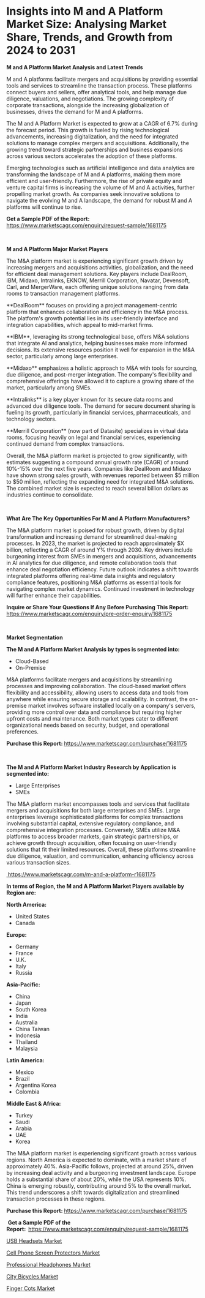 <p><h1>Insights into M and A Platform Market Size: Analysing Market Share, Trends, and Growth from 2024 to 2031</h1></p><p><strong>M and A Platform Market Analysis and Latest Trends</strong></p>
<p><p>M and A platforms facilitate mergers and acquisitions by providing essential tools and services to streamline the transaction process. These platforms connect buyers and sellers, offer analytical tools, and help manage due diligence, valuations, and negotiations. The growing complexity of corporate transactions, alongside the increasing globalization of businesses, drives the demand for M and A platforms.</p><p>The M and A Platform Market is expected to grow at a CAGR of 6.7% during the forecast period. This growth is fueled by rising technological advancements, increasing digitalization, and the need for integrated solutions to manage complex mergers and acquisitions. Additionally, the growing trend toward strategic partnerships and business expansions across various sectors accelerates the adoption of these platforms. </p><p>Emerging technologies such as artificial intelligence and data analytics are transforming the landscape of M and A platforms, making them more efficient and user-friendly. Furthermore, the rise of private equity and venture capital firms is increasing the volume of M and A activities, further propelling market growth. As companies seek innovative solutions to navigate the evolving M and A landscape, the demand for robust M and A platforms will continue to rise.</p></p>
<p><strong>Get a Sample PDF of the Report:&nbsp;</strong> <a href="https://www.marketscagr.com/enquiry/request-sample/1681175?utm_campaign=1261&utm_medium=2&utm_source=Github&utm_content=ia&utm_term=04102024&utm_id=m-and-a-platform">https://www.marketscagr.com/enquiry/request-sample/1681175</a></p>
<p>&nbsp;</p>
<p><strong>M and A Platform Major Market Players</strong></p>
<p><p>The M&A platform market is experiencing significant growth driven by increasing mergers and acquisitions activities, globalization, and the need for efficient deal management solutions. Key players include DealRoom, IBM, Midaxo, Intralinks, EKNOW, Merrill Corporation, Navatar, Devensoft, Carl, and MergerWare, each offering unique solutions ranging from data rooms to transaction management platforms.</p><p>**DealRoom** focuses on providing a project management-centric platform that enhances collaboration and efficiency in the M&A process. The platform's growth potential lies in its user-friendly interface and integration capabilities, which appeal to mid-market firms.</p><p>**IBM**, leveraging its strong technological base, offers M&A solutions that integrate AI and analytics, helping businesses make more informed decisions. Its extensive resources position it well for expansion in the M&A sector, particularly among large enterprises.</p><p>**Midaxo** emphasizes a holistic approach to M&A with tools for sourcing, due diligence, and post-merger integration. The company's flexibility and comprehensive offerings have allowed it to capture a growing share of the market, particularly among SMEs.</p><p>**Intralinks** is a key player known for its secure data rooms and advanced due diligence tools. The demand for secure document sharing is fueling its growth, particularly in financial services, pharmaceuticals, and technology sectors.</p><p>**Merrill Corporation** (now part of Datasite) specializes in virtual data rooms, focusing heavily on legal and financial services, experiencing continued demand from complex transactions.</p><p>Overall, the M&A platform market is projected to grow significantly, with estimates suggesting a compound annual growth rate (CAGR) of around 10%-15% over the next five years. Companies like DealRoom and Midaxo have shown strong sales growth, with revenues reported between $5 million to $50 million, reflecting the expanding need for integrated M&A solutions. The combined market size is expected to reach several billion dollars as industries continue to consolidate.</p></p>
<p>&nbsp;</p>
<p><strong>What Are The Key Opportunities For M and A Platform Manufacturers?</strong></p>
<p><p>The M&A platform market is poised for robust growth, driven by digital transformation and increasing demand for streamlined deal-making processes. In 2023, the market is projected to reach approximately $X billion, reflecting a CAGR of around Y% through 2030. Key drivers include burgeoning interest from SMEs in mergers and acquisitions, advancements in AI analytics for due diligence, and remote collaboration tools that enhance deal negotiation efficiency. Future outlook indicates a shift towards integrated platforms offering real-time data insights and regulatory compliance features, positioning M&A platforms as essential tools for navigating complex market dynamics. Continued investment in technology will further enhance their capabilities.</p></p>
<p><strong>Inquire or Share Your Questions If Any Before Purchasing This Report:</strong> <a href="https://www.marketscagr.com/enquiry/pre-order-enquiry/1681175?utm_campaign=1261&utm_medium=2&utm_source=Github&utm_content=ia&utm_term=04102024&utm_id=m-and-a-platform">https://www.marketscagr.com/enquiry/pre-order-enquiry/1681175</a></p>
<p>&nbsp;</p>
<p><strong>Market Segmentation</strong></p>
<p><strong>The M and A Platform Market Analysis by types is segmented into:</strong></p>
<p><ul><li>Cloud-Based</li><li>On-Premise</li></ul></p>
<p><p>M&A platforms facilitate mergers and acquisitions by streamlining processes and improving collaboration. The cloud-based market offers flexibility and accessibility, allowing users to access data and tools from anywhere while ensuring secure storage and scalability. In contrast, the on-premise market involves software installed locally on a company's servers, providing more control over data and compliance but requiring higher upfront costs and maintenance. Both market types cater to different organizational needs based on security, budget, and operational preferences.</p></p>
<p><strong>Purchase this Report:&nbsp;</strong><a href="https://www.marketscagr.com/purchase/1681175?utm_campaign=1261&utm_medium=2&utm_source=Github&utm_content=ia&utm_term=04102024&utm_id=m-and-a-platform">https://www.marketscagr.com/purchase/1681175</a></p>
<p>&nbsp;</p>
<p><strong>The M and A Platform Market Industry Research by Application is segmented into:</strong></p>
<p><ul><li>Large Enterprises</li><li>SMEs</li></ul></p>
<p><p>The M&A platform market encompasses tools and services that facilitate mergers and acquisitions for both large enterprises and SMEs. Large enterprises leverage sophisticated platforms for complex transactions involving substantial capital, extensive regulatory compliance, and comprehensive integration processes. Conversely, SMEs utilize M&A platforms to access broader markets, gain strategic partnerships, or achieve growth through acquisition, often focusing on user-friendly solutions that fit their limited resources. Overall, these platforms streamline due diligence, valuation, and communication, enhancing efficiency across various transaction sizes.</p></p>
<p><a href="https://www.marketscagr.com/m-and-a-platform-r1681175?utm_campaign=1261&utm_medium=2&utm_source=Github&utm_content=ia&utm_term=04102024&utm_id=m-and-a-platform">&nbsp;https://www.marketscagr.com/m-and-a-platform-r1681175</a></p>
<p><strong>In terms of Region, the M and A Platform Market Players available by Region are:</strong></p>
<p>
    <p> <strong> North America: </strong>
        <ul>
            <li>United States</li>
            <li>Canada</li>
        </ul>
        </p> 
    <p> <strong> Europe: </strong>
        <ul>
            <li>Germany</li>
            <li>France</li>
            <li>U.K.</li>
            <li>Italy</li>
            <li>Russia</li>
        </ul>
        </p> 
    <p> <strong> Asia-Pacific: </strong>
        <ul>
            <li>China</li>
            <li>Japan</li>
            <li>South Korea</li>
            <li>India</li>
            <li>Australia</li>
            <li>China Taiwan</li>
            <li>Indonesia</li>
            <li>Thailand</li>
            <li>Malaysia</li>
        </ul>
        </p> 
    <p> <strong> Latin America: </strong>
        <ul>
            <li>Mexico</li>
            <li>Brazil</li>
            <li>Argentina Korea</li>
            <li>Colombia</li>
        </ul>
        </p> 
    <p> <strong> Middle East & Africa: </strong>
        <ul>
            <li>Turkey</li>
            <li>Saudi</li>
            <li>Arabia</li>
            <li>UAE</li>
            <li>Korea</li>
        </ul>
    </p>
    </p>
<p><p>The M&A platform market is experiencing significant growth across various regions. North America is expected to dominate, with a market share of approximately 40%. Asia-Pacific follows, projected at around 25%, driven by increasing deal activity and a burgeoning investment landscape. Europe holds a substantial share of about 20%, while the USA represents 10%. China is emerging robustly, contributing around 5% to the overall market. This trend underscores a shift towards digitalization and streamlined transaction processes in these regions.</p></p>
<p><strong>Purchase this Report: </strong><a href="https://www.marketscagr.com/purchase/1681175?utm_campaign=1261&utm_medium=2&utm_source=Github&utm_content=ia&utm_term=04102024&utm_id=m-and-a-platform">https://www.marketscagr.com/purchase/1681175</a></p>
<p>&nbsp;<strong>Get a Sample PDF of the Report:&nbsp;&nbsp;</strong><a href="https://www.marketscagr.com/enquiry/request-sample/1681175?utm_campaign=1261&utm_medium=2&utm_source=Github&utm_content=ia&utm_term=04102024&utm_id=m-and-a-platform">https://www.marketscagr.com/enquiry/request-sample/1681175</a></p>
<p><strong></strong></p>
<p><p><a href="https://www.linkedin.com/pulse/usb-headsets-market-size-share-growth-analysis-type-application-9ez3c?utm_campaign=1261&utm_medium=2&utm_source=Github&utm_content=ia&utm_term=04102024&utm_id=m-and-a-platform">USB Headsets Market</a></p><p><a href="https://www.linkedin.com/pulse/unlocking-growth-potential-strategic-analysis-cell-phone-screen-3pbic?utm_campaign=1261&utm_medium=2&utm_source=Github&utm_content=ia&utm_term=04102024&utm_id=m-and-a-platform">Cell Phone Screen Protectors Market</a></p><p><a href="https://www.linkedin.com/pulse/future-professional-headphones-market-global-forecast-trends-2024-1kzzc?utm_campaign=1261&utm_medium=2&utm_source=Github&utm_content=ia&utm_term=04102024&utm_id=m-and-a-platform">Professional Headphones Market</a></p><p><a href="https://www.linkedin.com/pulse/strategic-insights-global-city-bicycles-market-trends-2024-2031-zedgc?utm_campaign=1261&utm_medium=2&utm_source=Github&utm_content=ia&utm_term=04102024&utm_id=m-and-a-platform">City Bicycles Market</a></p><p><a href="https://www.linkedin.com/pulse/finger-cots-market-outlook-forecast-from-2024-2031-factoid-u9qhc?utm_campaign=1261&utm_medium=2&utm_source=Github&utm_content=ia&utm_term=04102024&utm_id=m-and-a-platform">Finger Cots Market</a></p></p>